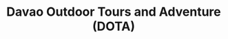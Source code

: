 ---
title: "Davao Outdoor Tours and Adventure (DOTA)"
url: /davao-city/davao-outdoor-tours-and-adventure-dota/
shop: travel agency
---